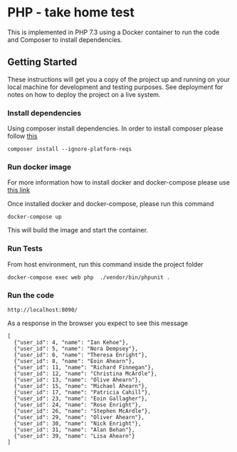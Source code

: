 # PHP - take home test

This is implemented in PHP 7.3 using a Docker container to run the code and Composer to install dependencies.
## Getting Started

These instructions will get you a copy of the project up and running on your local machine for development and testing purposes. See deployment for notes on how to deploy the project on a live system.

### Install dependencies

Using composer install dependencies. In order to install composer please follow [this](https://getcomposer.org/doc/00-intro.md#installation-linux-unix-macos) 
```
composer install --ignore-platform-reqs
```

### Run docker image
For more information how to install docker and docker-compose please use [this link](https://docs.docker.com/compose/install/)

Once installed docker and docker-compose, please run this command
```
docker-compose up
```
This will build the image and start the container.

### Run Tests
From host environment, run this command inside the project folder
```
docker-compose exec web php  ./vendor/bin/phpunit .
```

### Run the code

```
http://localhost:8090/
```

As a response in the browser you expect to see this message

```
[
  {"user_id": 4, "name": "Ian Kehoe"},
  {"user_id": 5, "name": "Nora Dempsey"},
  {"user_id": 6, "name": "Theresa Enright"},
  {"user_id": 8, "name": "Eoin Ahearn"},
  {"user_id": 11, "name": "Richard Finnegan"},
  {"user_id": 12, "name": "Christina McArdle"},
  {"user_id": 13, "name": "Olive Ahearn"},
  {"user_id": 15, "name": "Michael Ahearn"},
  {"user_id": 17, "name": "Patricia Cahill"},
  {"user_id": 23, "name": "Eoin Gallagher"},
  {"user_id": 24, "name": "Rose Enright"},
  {"user_id": 26, "name": "Stephen McArdle"},
  {"user_id": 29, "name": "Oliver Ahearn"},
  {"user_id": 30, "name": "Nick Enright"},
  {"user_id": 31, "name": "Alan Behan"},
  {"user_id": 39, "name": "Lisa Ahearn"}
]
```

